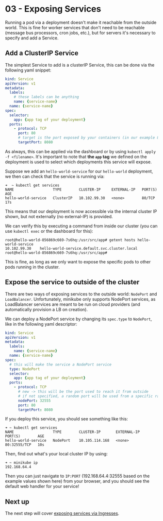 # 03 - Exposing Services

Running a pod via a deployment doesn't make it reachable from the outside world. This is fine for worker services that don't need to be reachable (message bus processors, cron jobs, etc.), but for servers it's necessary to specify and add a Service.

## Add a ClusterIP Service

The simplest Service to add is a clusterIP Service, this can be done via the following yaml snippet:

```yaml
kind: Service
apiVersion: v1
metadata:
  labels:
    # these labels can be anything
    name: {service-name}
  name: {service-name}
spec:
  selector:
    app: {app tag of your deployment}
  ports:
    - protocol: TCP
      port: 80
      # target is the port exposed by your containers (in our example 8080)
      targetPort: 8080
```

As always, this can be applied via the dashboard or by using `kubectl apply -f <filename>`. It's important to note that **the `app` tag** we defined on the deployment is used to select which deployments this service will expose.

Suppose we add an `hello-world-service` for our `hello-world` deployment, we then can check that the service is running via:

```
➜  ~ kubectl get services
NAME                  TYPE        CLUSTER-IP     EXTERNAL-IP   PORT(S)   AGE
hello-world-service   ClusterIP   10.102.99.30   <none>        80/TCP    17s
```

This means that our deployment is now accessible via the internal cluster IP shown, but not externally (no external-IP) is provided.

We can verify this by executing a command from inside our cluster (you can use `kubectl exec` or the dashboard for this):
```
root@hello-world-856869c669-7s6hq:/usr/src/app# getent hosts hello-world-service
10.102.99.30    hello-world-service.default.svc.cluster.local
root@hello-world-856869c669-7s6hq:/usr/src/app# 
```

This is fine, as long as we only want to expose the specific pods to other pods running in the cluster.

## Expose the service to outside of the cluster

There are two ways of exposing services to the outside world: `NodePort` and `LoadBalancer`. Unfortunately, minikube only supports NodePort services, as LoadBalancer services are meant to be run on cloud providers (and automatically provision a LB on creation).

We can deploy a NodePort service by changing its `spec.type` to `NodePort`, like in the following yaml descriptor:

```yaml
kind: Service
apiVersion: v1
metadata:
  labels:
    name: {service-name}
  name: {service-name}
spec:
  # this will make the service a NodePort service
  type: NodePort
  selector:
    app: {app tag of your deployment}
  ports:
    - protocol: TCP
      # new -> this will be the port used to reach it from outside
      # if not specified, a random port will be used from a specific range (default: 30000-32767)
      nodePort: 32555
      port: 80
      targetPort: 8080
```

If you deploy this service, you should see something like this:

```
➜ ~ kubectl get services
NAME                  TYPE        CLUSTER-IP       EXTERNAL-IP   PORT(S)        AGE
hello-world-service   NodePort    10.105.114.168   <none>        80:32555/TCP   10s
```

Then, find out what's your local cluster IP by using:

```
➜ ~ minikube ip
192.168.64.4
```

Then you can just navigate to `IP:PORT` (192.168.64.4:32555 based on the example values shown here) from your browser, and you should see the default web handler for your service!

## Next up

The next step will cover [exposing services via Ingresses](./04_make_an_ingress.md).